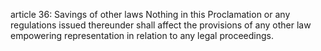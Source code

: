 article 36: Savings of other laws
Nothing in this Proclamation or any regulations issued thereunder shall affect the provisions of any other law empowering representation in relation to any legal proceedings.
<ul>
</ul>